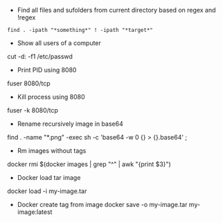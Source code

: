  - Find all files and sufolders from current directory based on regex and !regex

`find . -ipath "*something*" ! -ipath "*target*"`

 - Show all users of a computer

cut -d: -f1 /etc/passwd

 - Print PID using 8080 

fuser 8080/tcp

 - Kill process using 8080

fuser -k 8080/tcp

 - Rename recursively image in base64

find . -name "*.png" -exec sh -c 'base64 -w 0 {} > {}.base64' \;

 - Rm images without tags

docker rmi $(docker images | grep "^<none>" | awk "{print $3}")

 - Docker load tar image

docker load -i my-image.tar

 - Docker create tag from image
 docker save -o my-image.tar my-image:latest
